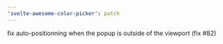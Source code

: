 ```yaml
---
'svelte-awesome-color-picker': patch
---
```


fix auto-positionning when the popup is outside of the viewport (fix #82)
